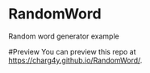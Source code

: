 # RandomWord
Random word generator example


#Preview 
You can preview this repo at https://charg4y.github.io/RandomWord/.
